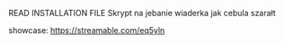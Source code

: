 READ INSTALLATION FILE 
Skrypt na jebanie wiaderka jak cebula szarałt 


showcase:
https://streamable.com/eq5yln

